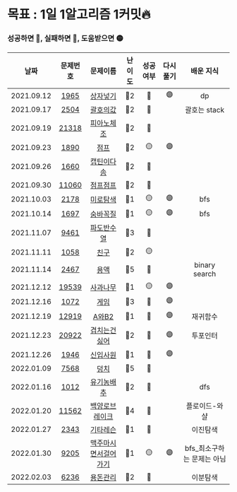 # 목표 : 1일 1알고리즘 1커밋🔥

### 성공하면 🔵, 실패하면 🔴, 도움받으면 🟡

|    날짜    |                    문제번호                    |                           문제이름                           | 난이도 | 성공여부 | 다시풀기 |          배운 지식          |
| :--------: | :--------------------------------------------: | :----------------------------------------------------------: | :----: | :------: | :------: | :-------------------------: |
| 2021.09.12 |  [1965](https://www.acmicpc.net/problem/1965)  |       [상자넣기](https://www.acmicpc.net/problem/1965)       |  🥈2   |    🔵    |    🟣    |             dp              |
| 2021.09.17 |  [2504](https://www.acmicpc.net/problem/2504)  |       [괄호의값](https://www.acmicpc.net/problem/2504)       |  🥈2   |    🔴    |          |        괄호는 stack         |
| 2021.09.19 | [21318](https://www.acmicpc.net/problem/21318) |     [피아노체조](https://www.acmicpc.net/problem/21318)      |  🥈2   |    🔴    |          |                             |
| 2021.09.23 |  [1890](https://www.acmicpc.net/problem/1890)  |         [점프](https://www.acmicpc.net/problem/1890)         |  🥈2   |    🟡    |    🟣    |                             |
| 2021.09.26 |  [1660](https://www.acmicpc.net/problem/1660)  |      [캡틴이다솜](https://www.acmicpc.net/problem/1660)      |  🥈2   |    🔴    |          |                             |
| 2021.09.30 | [11060](https://www.acmicpc.net/problem/11060) |      [점프점프](https://www.acmicpc.net/problem/11060)       |  🥈2   |    🔵    |          |                             |
| 2021.10.03 |  [2178](https://www.acmicpc.net/problem/2178)  |       [미로탐색](https://www.acmicpc.net/problem/2178)       |  🥈1   |    🟡    |    🟣    |             bfs             |
| 2021.10.14 |  [1697](https://www.acmicpc.net/problem/1697)  |       [숨바꼭질](https://www.acmicpc.net/problem/1697)       |  🥈1   |    🟡    |    🟣    |             bfs             |
| 2021.11.07 |  [9461](https://www.acmicpc.net/problem/9461)  |      [파도반수열](https://www.acmicpc.net/problem/9461)      |  🥈3   |    🔵    |          |                             |
| 2021.11.11 |  [1058](https://www.acmicpc.net/problem/1058)  |         [친구](https://www.acmicpc.net/problem/1058)         |  🥈2   |    🟡    |          |                             |
| 2021.11.14 |  [2467](https://www.acmicpc.net/problem/2467)  |         [용액](https://www.acmicpc.net/problem/2467)         |  🥇5   |    🔴    |          |        binary search        |
| 2021.12.12 | [19539](https://www.acmicpc.net/problem/19539) |      [사과나무](https://www.acmicpc.net/problem/19539)       |  🥈1   |    🟡    |    🟣    |                             |
| 2021.12.16 |  [1072](https://www.acmicpc.net/problem/1072)  |         [게임](https://www.acmicpc.net/problem/1072)         |  🥈3   |    🔴    |    🟣    |                             |
| 2021.12.19 | [12919](https://www.acmicpc.net/problem/12919) |        [A와B2](https://www.acmicpc.net/problem/12919)        |  🥈1   |    🔴    |    🟣    |          재귀함수           |
| 2021.12.23 | [20922](https://www.acmicpc.net/problem/20922) |    [겹치는건싫어](https://www.acmicpc.net/problem/20922)     |  🥈2   |    🔵    |    🟣    |          투포인터           |
| 2021.12.26 |  [1946](https://www.acmicpc.net/problem/1946)  |       [신입사원](https://www.acmicpc.net/problem/1946)       |  🥈1   |    🔵    |    🟣    |                             |
| 2022.01.09 |  [7568](https://www.acmicpc.net/problem/7568)  |         [덩치](https://www.acmicpc.net/problem/7568)         |  🥈5   |    🔵    |          |                             |
| 2022.01.16 |  [1012](https://www.acmicpc.net/problem/1012)  |      [유기농배추](https://www.acmicpc.net/problem/1012)      |  🥈2   |    🔴    |          |             dfs             |
| 2022.01.20 | [11562](https://www.acmicpc.net/problem/11562) |   [백양로브레이크](https://www.acmicpc.net/problem/11562)    |  🥇4   |    🔴    |          |        플로이드-와샬        |
| 2022.01.27 |  [2343](https://www.acmicpc.net/problem/2343)  |       [기타레슨](https://www.acmicpc.net/problem/2343)       |  🥈1   |    🔴    |          |          이진탐색           |
| 2022.01.30 |  [9205](https://www.acmicpc.net/problem/9205)  | [맥주마시면서걸어가기](https://www.acmicpc.net/problem/9205) |  🥈1   |    🟡    |    🟣    | bfs\_최소구하는 문제는 아님 |
| 2022.02.03 |  [6236](https://www.acmicpc.net/problem/6236)  |       [용돈관리](https://www.acmicpc.net/problem/6236)       |  🥈2   |    🔴    |          |          이분탐색           |
